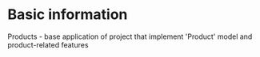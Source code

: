 # Basic information

Products - base application of project that implement 'Product' model and product-related features